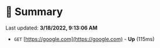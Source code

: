 # 📖 Summary
Last updated: **3/18/2022, 9:13:06 AM**

- `GET` [https://google.com](https://google.com) - **Up** (115ms)
